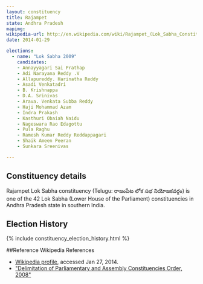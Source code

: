 ```yaml
---
layout: constituency
title: Rajampet
state: Andhra Pradesh
mapimg: 
wikipedia-url: http://en.wikipedia.com/wiki/Rajampet_(Lok_Sabha_Constituency)
date: 2014-01-29

elections: 
  - name: "Lok Sabha 2009"
    candidates: 
    - Annayyagari Sai Prathap 
    - Adi Narayana Reddy .V 
    - Allapureddy. Harinatha Reddy 
    - Asadi Venkatadri 
    - B. Krishnappa 
    - D.A. Srinivas 
    - Arava. Venkata Subba Reddy 
    - Haji Mohammad Azam 
    - Indra Prakash 
    - Kasthuri Obaiah Naidu 
    - Nageswara Rao Edagottu 
    - Pula Raghu 
    - Ramesh Kumar Reddy Reddappagari 
    - Shaik Ameen Peeran 
    - Sunkara Sreenivas 

---
```

## Constituency details
Rajampet Lok Sabha constituency (Telugu: రాజంపేట లోక సభ నియోజకవర్గం) is one of the 42 Lok Sabha (Lower House of the Parliament) constituencies in Andhra Pradesh state in southern India.




## Election History
{% include constituency_election_history.html %}

##Reference
Wikipedia References
- [Wikipedia profile]({{page.profile.wikipedia}}), accessed Jan 27, 2014.
- ["Delimitation of Parliamentary and Assembly Constituencies Order, 2008"][wiki1]

[wiki1]: http://eci.nic.in/eci_main/CurrentElections/CONSOLIDATED_ORDER%20_ECI%20.pdf

